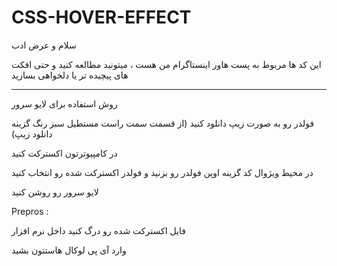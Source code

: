 # CSS-HOVER-EFFECT

سلام و عرض ادب 

این کد ها مربوط به پست هاور اینستاگرام من هست ، میتونید مطالعه کنید و حتی افکت های پیچیده تر یا دلخواهی بسازید

<hr>

روش  استفاده برای لایو سرور 

فولدر رو به صورت زیپ دانلود کنید (از قسمت سمت راست مستطیل سبز رنگ گزینه دانلود زیپ)

در کامپیوترتون اکسترکت کنید

در محیط ويژوال کد گزینه اوپن فولدر رو بزنید و فولدر اکسترکت شده رو انتخاب کنید

لایو سرور رو روشن کنید

Prepros :


فایل اکسترکت شده رو درگ کنید داخل نرم افزار



وارد آی پی لوکال هاستتون بشید
